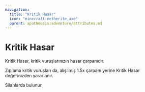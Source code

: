 ```yaml
---
navigation:
  title: "Kritik Hasar"
  icon: "minecraft:netherite_axe"
  parent: apotheosis:adventure/attributes.md
---
```


# Kritik Hasar

<Color id="blue">Kritik Hasar</Color>, kritik vuruşlarınızın hasar çarpanıdır.

Zıplama kritik vuruşları da, alışılmış 1.5x çarpanı yerine Kritik Hasar değerinizden yararlanır.

Silahlarda bulunur.

